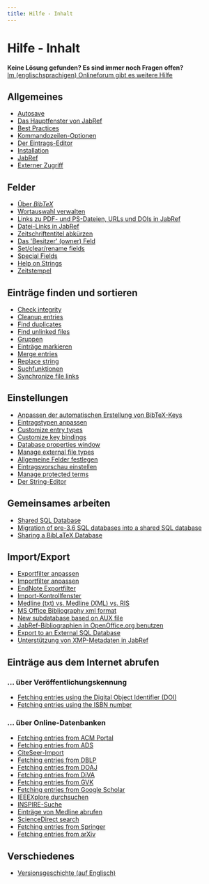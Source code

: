 ```yaml
---
title: Hilfe - Inhalt
---
```


# Hilfe - Inhalt

<div class="panel panel-info">
  <div class="panel-heading">
    <strong>Keine Lösung gefunden? Es sind immer noch Fragen offen?</strong>
  </div>
  <div class="panel-body">
    <a class="btn btn-default" role="button" href="http://discourse.jabref.org">Im (englischsprachigen) Onlineforum gibt es weitere Hilfe</a>
  </div>
</div>


## Allgemeines
- [Autosave](/de/Autosave)
- [Das Hauptfenster von JabRef](/de/BaseFrame)
- [Best Practices](/de/BestPractices)
- [Kommandozeilen-Optionen](/de/CommandLine)
- [Der Eintrags-Editor](/de/EntryEditor)
- [Installation](/de/Installation)
- [JabRef](/de/JabRef)
- [Externer Zugriff](/de/Remote)


## Felder
- [Über *BibTeX*](/de/Bibtex)
- [Wortauswahl verwalten](/de/ContentSelector)
- [Links zu PDF- und PS-Dateien, URLs und DOIs in JabRef](/de/ExternalFiles)
- [Datei-Links in JabRef](/de/FileLinks)
- [Zeitschriftentitel abkürzen](/de/JournalAbbreviations)
- [Das 'Besitzer' (owner) Feld](/de/Owner)
- [Set/clear/rename fields](/de/SetClearRenameFields)
- [Special Fields](/de/SpecialFields)
- [Help on Strings](/de/Strings)
- [Zeitstempel](/de/TimeStamp)


## Einträge finden und sortieren
- [Check integrity](/de/CheckIntegrity)
- [Cleanup entries](/de/CleanupEntries)
- [Find duplicates](/de/FindDuplicates)
- [Find unlinked files](/de/FindUnlinkedFiles)
- [Gruppen](/de/Groups)
- [Einträge markieren](/de/Marking)
- [Merge entries](/de/MergeEntries)
- [Replace string](/de/ReplaceString)
- [Suchfunktionen](/de/Search)
- [Synchronize file links](/de/SynchroFileLinks)


## Einstellungen
- [Anpassen der automatischen Erstellung von BibTeX-Keys](/de/BibtexKeyPatterns)
- [Eintragstypen anpassen](/de/CustomEntries)
- [Customize entry types](/de/CustomEntryTypes)
- [Customize key bindings](/de/CustomKeyBindings)
- [Database properties window](/de/DatabaseProperties)
- [Manage external file types](/de/ExternalFileTypes)
- [Allgemeine Felder festlegen](/de/GeneralFields)
- [Eintragsvorschau einstellen](/de/Preview)
- [Manage protected terms](/de/ProtectedTerms)
- [Der String-Editor](/de/StringEditor)


## Gemeinsames arbeiten
- [Shared SQL Database](/de/SQLDatabase)
- [Migration of pre-3.6 SQL databases into a shared SQL database](/de/SQLDatabaseMigration)
- [Sharing a BibLaTeX Database](/de/SharedBibFile)


## Import/Export
- [Exportfilter anpassen](/de/CustomExports)
- [Importfilter anpassen](/de/CustomImports)
- [EndNote Exportfilter](/de/EndNoteFilters)
- [Import-Kontrollfenster](/de/ImportInspectionDialog)
- [Medline (txt) vs. Medline (XML) vs. RIS](/de/MedlineRIS)
- [MS Office Bibliography xml format](/de/MsOfficeBibFieldMapping)
- [New subdatabase based on AUX file](/de/NewBasedOnAux)
- [JabRef-Bibliographien in OpenOffice.org benutzen](/de/OpenOfficeIntegration)
- [Export to an External SQL Database](/de/SQLExport)
- [Unterstützung von XMP-Metadaten in JabRef](/de/XMP)


## Einträge aus dem Internet abrufen


### ... über Veröffentlichungskennung
- [Fetching entries using the Digital Object Identifier (DOI)](/de/DOItoBibTeX)
- [Fetching entries using the ISBN number](/de/ISBNtoBibTeX)


### ... über Online-Datenbanken
- [Fetching entries from ACM Portal](/de/ACMPortal)
- [Fetching entries from ADS](/de/ADS)
- [CiteSeer-Import](/de/CiteSeer)
- [Fetching entries from DBLP](/de/DBLP)
- [Fetching entries from DOAJ](/de/DOAJ)
- [Fetching entries from DiVA](/de/DiVAtoBibTeX)
- [Fetching entries from GVK](/de/GVK)
- [Fetching entries from Google Scholar](/de/GoogleScholar)
- [IEEEXplore durchsuchen](/de/IEEEXplore)
- [INSPIRE-Suche](/de/INSPIRE)
- [Einträge von Medline abrufen](/de/Medline)
- [ScienceDirect search](/de/ScienceDirect)
- [Fetching entries from Springer](/de/Springer)
- [Fetching entries from arXiv](/de/arXiv)



## Verschiedenes
- [Versionsgeschichte (auf Englisch)](/de/RevisionHistory)


